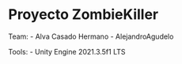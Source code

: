 # Proyecto ZombieKiller

Team:
    - Alva Casado Hermano
    - AlejandroAgudelo

Tools:
    - Unity Engine 2021.3.5f1 LTS



